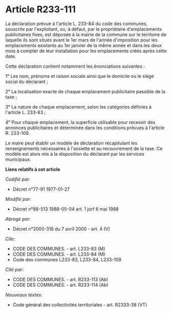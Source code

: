 # Article R233-111

La déclaration prévue à l'article L. 233-84 du code des communes, souscrite par l'exploitant, ou, à défaut, par le
propriétaire d'emplacements publicitaires fixes, est déposée à la mairie de la commune sur le territoire de laquelle ils sont
situés avant le 1er mars de l'année d'imposition pour les emplacements existants au 1er janvier de la même année et dans les
deux mois à compter de leur installation pour les emplacements créés après cette date.

Cette déclaration contient notamment les énonciations suivantes :

1° Les nom, prénoms et raison sociale ainsi que le domicile ou le siège social du déclarant ;

2° La localisation exacte de chaque emplacement publicitaire passible de la taxe ;

3° La nature de chaque emplacement, selon les catégories définies à l'article L. 233-83 ;

4° Pour chaque emplacement, la superficie utilisable pour recevoir des annonces publicitaires et déterminée dans les
conditions prévues à l'article R. 233-109.

Le maire peut établir un modèle de déclaration récapitulant les renseignements nécessaires à l'assiette et au recouvrement de
la taxe. Ce modèle est alors mis à la disposition du déclarant par les services municipaux.

**Liens relatifs à cet article**

_Codifié par_:

  - Décret n°77-91 1977-01-27

_Modifié par_:

  - Décret n°88-513 1988-05-04 art. 1 jorf 6 mai 1988

_Abrogé par_:

  - Décret n°2000-318 du 7 avril 2000 - art. 4 (V)

_Cite_:

  - CODE DES COMMUNES. - art. L233-83 (M)
  - CODE DES COMMUNES. - art. L233-84 (M)
  - Code des communes L233-83, L233-84, L233-109

_Cité par_:

  - CODE DES COMMUNES. - art. R233-113 (Ab)
  - CODE DES COMMUNES. - art. R233-114 (Ab)

_Nouveaux textes_:

  - Code général des collectivités territoriales - art. R2333-38 (VT)
